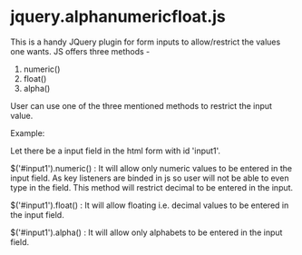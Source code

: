 jquery.alphanumericfloat.js
===========================

This is a handy JQuery plugin for form inputs to allow/restrict the values one wants. JS offers three methods -

1. numeric()
2. float()
3. alpha()

User can use one of the three mentioned methods to restrict the input value.

Example: 

Let there be a input field in the html form with id 'input1'.

$('#input1').numeric() : It will allow only numeric values to be entered in the input field.
                          As key listeners are binded in js so user will not be able to even type in the field. This method will restrict decimal to be entered in the input.
                          
$('#input1').float() : It will allow floating i.e. decimal values to be entered in the input field.

$('#input1').alpha() : It will allow only alphabets to be entered in the input field.
